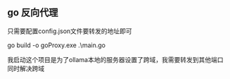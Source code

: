 ## go 反向代理

只需要配置config.json文件要转发的地址即可

go build -o goProxy.exe .\main.go




我启动这个项目是为了ollama本地的服务器设置了跨域，我需要转发到其他端口同时解决跨域